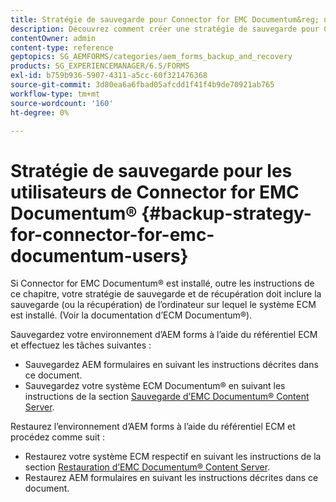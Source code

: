 ```yaml
---
title: Stratégie de sauvegarde pour Connector for EMC Documentum&reg; utilisateurs
description: Découvrez comment créer une stratégie de sauvegarde pour Connector for EMC Documentum&reg. utilisateurs.
contentOwner: admin
content-type: reference
geptopics: SG_AEMFORMS/categories/aem_forms_backup_and_recovery
products: SG_EXPERIENCEMANAGER/6.5/FORMS
exl-id: b759b936-5907-4311-a5cc-60f321476368
source-git-commit: 3d80ea6a6fbad05afcdd1f41f4b9de70921ab765
workflow-type: tm+mt
source-wordcount: '160'
ht-degree: 0%

---
```


# Stratégie de sauvegarde pour les utilisateurs de Connector for EMC Documentum® {#backup-strategy-for-connector-for-emc-documentum-users}

Si Connector for EMC Documentum® est installé, outre les instructions de ce chapitre, votre stratégie de sauvegarde et de récupération doit inclure la sauvegarde (ou la récupération) de l’ordinateur sur lequel le système ECM est installé. (Voir la documentation d’ECM Documentum®).

Sauvegardez votre environnement d’AEM forms à l’aide du référentiel ECM et effectuez les tâches suivantes :

* Sauvegardez AEM formulaires en suivant les instructions décrites dans ce document.
* Sauvegardez votre système ECM Documentum® en suivant les instructions de la section [Sauvegarde d’EMC Documentum® Content Server](/help/forms/using/admin-help/backing-recovering-emc-documentum-repository.md#back-up-the-emc-documentum-content-server).

Restaurez l’environnement d’AEM forms à l’aide du référentiel ECM et procédez comme suit :

* Restaurez votre système ECM respectif en suivant les instructions de la section [Restauration d’EMC Documentum® Content Server](/help/forms/using/admin-help/backing-recovering-emc-documentum-repository.md#restore-the-emc-documentum-content-server).
* Restaurez AEM formulaires en suivant les instructions décrites dans ce document.
